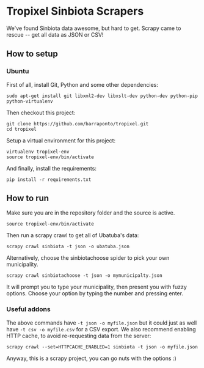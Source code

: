 # Tropixel Sinbiota Scrapers

We've found Sinbiota data awesome, but hard to get.
Scrapy came to rescue -- get all data as JSON or CSV!

## How to setup

### Ubuntu

First of all, install Git, Python and some other dependencies:

    sudo apt-get install git libxml2-dev libxslt-dev python-dev python-pip python-virtualenv

Then checkout this project:

    git clone https://github.com/barraponto/tropixel.git
    cd tropixel

Setup a virtual environment for this project:

    virtualenv tropixel-env
    source tropixel-env/bin/activate

And finally, install the requirements:

    pip install -r requirements.txt

## How to run

Make sure you are in the repository folder and the source is active.

    source tropixel-env/bin/activate

Then run a scrapy crawl to get all of Ubatuba's data:

    scrapy crawl sinbiota -t json -o ubatuba.json

Alternatively, choose the sinbiotachoose spider to pick your own municipality.

    scrapy crawl sinbiotachoose -t json -o mymunicipalty.json

It will prompt you to type your municipality, then present you with fuzzy options.
Choose your option by typing the number and pressing enter.

### Useful addons

The above commands have `-t json -o myfile.json` but it could just as well have
`-t csv -o myfile.csv` for a CSV export. We also recommend enabling HTTP cache,
to avoid re-requesting data from the server:

    scrapy crawl --set=HTTPCACHE_ENABLED=1 sinbiota -t json -o myfile.json

Anyway, this is a scrapy project, you can go nuts with the options :)
